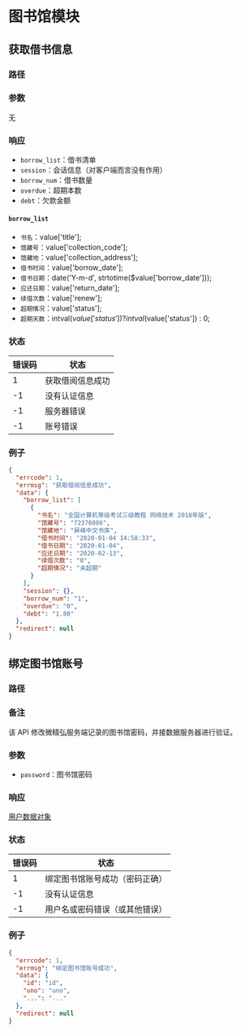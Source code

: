 # 图书馆模块

## 获取借书信息

### 路径

<Route method="GET" :auth="true" path="/api/library/borrow" />

### 参数

无

### 响应

- `borrow_list`：借书清单
- `session`：会话信息（对客户端而言没有作用）
- `borrow_num`：借书数量
- `overdue`：超期本数
- `debt`：欠款金额

#### `borrow_list`

- `书名`：value['title'];
- `馆藏号`：value['collection_code'];
- `馆藏地`：value['collection_address'];
- `借书时间`：value['borrow_date'];
- `借书日期`：date('Y-m-d', strtotime(\$value['borrow_date']));
- `应还日期`：value['return_date'];
- `续借次数`：value['renew'];
- `超期情况`：value['status'];
- `超期天数`：intval($value['status']) ? intval($value['status']) : 0;

### 状态

| 错误码 | 状态             |
| ------ | ---------------- |
| 1      | 获取借阅信息成功 |
| -1     | 没有认证信息     |
| -1     | 服务器错误       |
| -1     | 账号错误         |

### 例子

```json
{
  "errcode": 1,
  "errmsg": "获取借阅信息成功",
  "data": {
    "borrow_list": [
      {
        "书名": "全国计算机等级考试三级教程 网络技术 2018年版",
        "馆藏号": "72376086",
        "馆藏地": "屏峰中文书库",
        "借书时间": "2020-01-04 14:58:33",
        "借书日期": "2020-01-04",
        "应还日期": "2020-02-13",
        "续借次数": "0",
        "超期情况": "未超期"
      }
    ],
    "session": {},
    "borrow_num": "1",
    "overdue": "0",
    "debt": "1.80"
  },
  "redirect": null
}
```

## 绑定图书馆账号

### 路径

<Route method="POST" :auth="true" path="/api/library/bind" />

### 备注

该 API 修改微精弘服务端记录的图书馆密码，并接数据服务器进行验证。

### 参数

- `password`：图书馆密码

### 响应

[用户数据对象](./apis-auth.html)

### 状态

| 错误码 | 状态                           |
| ------ | ------------------------------ |
| 1      | 绑定图书馆账号成功（密码正确） |
| -1     | 没有认证信息                   |
| -1     | 用户名或密码错误（或其他错误） |

### 例子

```json
{
  "errcode": 1,
  "errmsg": "绑定图书馆账号成功",
  "data": {
    "id": "id",
    "uno": "uno",
    "...": "..."
  },
  "redirect": null
}
```
